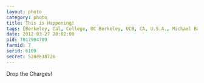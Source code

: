 ```yaml
---
layout: photo
category: photo
title: This is Happening!
tags: [Berkeley, Cal, College, UC Berkeley, UCB, CA, U.S.A., Michael Ball, cycomachead, Canon 7D, landscape, protests, occupy, students, Occupy Berkeley, Occupy Cal, charges, November 9, Nov 9, California Hall]
date: 2012-03-27 20:02:00
pid: 7017904709
farmid: 7
serid: 6109
secret: 528ee38726
---
```


Drop the Charges!

